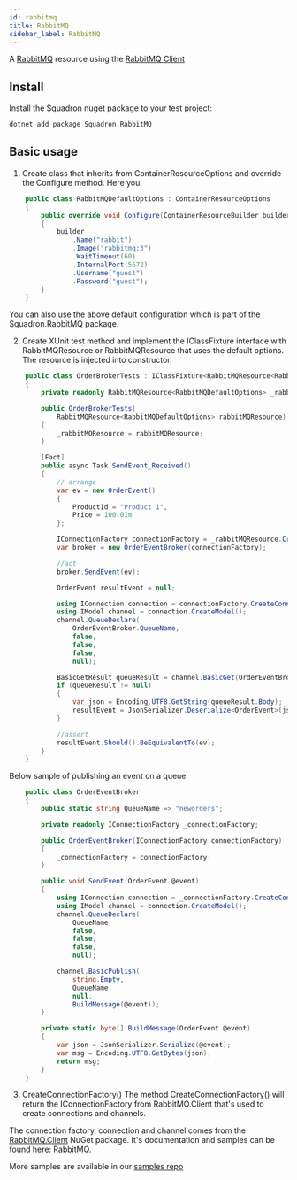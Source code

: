 ```yaml
---
id: rabbitmq
title: RabbitMQ
sidebar_label: RabbitMQ
---
```


A [RabbitMQ](https://www.rabbitmq.com/) resource using the [RabbitMQ Client](https://github.com/rabbitmq/rabbitmq-dotnet-client)

## Install

Install the Squadron nuget package to your test project:

```bash
dotnet add package Squadron.RabbitMQ
```

## Basic usage
1. Create class that inherits from ContainerResourceOptions and override the Configure method. Here you 

```csharp
    public class RabbitMQDefaultOptions : ContainerResourceOptions
    {
        public override void Configure(ContainerResourceBuilder builder)
        {
            builder
                .Name("rabbit")
                .Image("rabbitmq:3")
                .WaitTimeout(60)
                .InternalPort(5672)
                .Username("guest")
                .Password("guest");
        }
    }
```
You can also use the above default configuration which is part of the Squadron.RabbitMQ package.

2. Create XUnit test method and implement the IClassFixture<T> interface with RabbitMQResource<Options> or RabbitMQResource that uses the default options. The resource is injected into constructor.

```csharp
    public class OrderBrokerTests : IClassFixture<RabbitMQResource<RabbitMQDefaultOptions>>
    {
        private readonly RabbitMQResource<RabbitMQDefaultOptions> _rabbitMQResource;

        public OrderBrokerTests(
            RabbitMQResource<RabbitMQDefaultOptions> rabbitMQResource)
        {
            _rabbitMQResource = rabbitMQResource;
        }

        [Fact]
        public async Task SendEvent_Received()
        {
            // arrange
            var ev = new OrderEvent()
            {
                ProductId = "Product 1",
                Price = 100.01m
            };

            IConnectionFactory connectionFactory = _rabbitMQResource.CreateConnectionFactory();
            var broker = new OrderEventBroker(connectionFactory);

            //act
            broker.SendEvent(ev);

            OrderEvent resultEvent = null;

            using IConnection connection = connectionFactory.CreateConnection();
            using IModel channel = connection.CreateModel();
            channel.QueueDeclare(
                OrderEventBroker.QueueName,
                false,
                false,
                false,
                null);

            BasicGetResult queueResult = channel.BasicGet(OrderEventBroker.QueueName, true);
            if (queueResult != null)
            {
                var json = Encoding.UTF8.GetString(queueResult.Body);
                resultEvent = JsonSerializer.Deserialize<OrderEvent>(json);
            }

            //assert
            resultEvent.Should().BeEquivalentTo(ev);
        }
    }
```
Below sample of publishing an event on a queue.

```csharp
    public class OrderEventBroker
    {
        public static string QueueName => "neworders";

        private readonly IConnectionFactory _connectionFactory;

        public OrderEventBroker(IConnectionFactory connectionFactory)
        {
            _connectionFactory = connectionFactory;
        }

        public void SendEvent(OrderEvent @event)
        {
            using IConnection connection = _connectionFactory.CreateConnection();
            using IModel channel = connection.CreateModel();
            channel.QueueDeclare(
                QueueName,
                false,
                false,
                false,
                null);

            channel.BasicPublish(
                string.Empty,
                QueueName,
                null,
                BuildMessage(@event));
        }

        private static byte[] BuildMessage(OrderEvent @event)
        {
            var json = JsonSerializer.Serialize(@event);
            var msg = Encoding.UTF8.GetBytes(json);
            return msg;
        }
    }
```
3. CreateConnectionFactory()
The method CreateConnectionFactory() will return the IConnectionFactory from RabbitMQ.Client that's used to create connections and channels.

The connection factory, connection and channel comes from the [RabbitMQ.Client](https://www.nuget.org/packages/RabbitMQ.Client) NuGet package. It's documentation and samples can be found here: [RabbitMQ](https://www.rabbitmq.com/tutorials/tutorial-three-dotnet.html).

More samples are available in our [samples repo](https://github.com/SwissLife-OSS/squadron/tree/master/src/samples/RabbitMQ)
